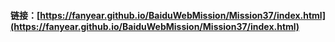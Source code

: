 #### 链接：[https://fanyear.github.io/BaiduWebMission/Mission37/index.html](https://fanyear.github.io/BaiduWebMission/Mission37/index.html)
